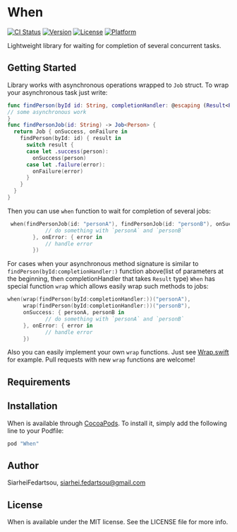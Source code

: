 # When

[![CI Status](http://img.shields.io/travis/SiarheiFedartsou/When.svg?style=flat)](https://travis-ci.org/SiarheiFedartsou/When)
[![Version](https://img.shields.io/cocoapods/v/When.svg?style=flat)](http://cocoapods.org/pods/When)
[![License](https://img.shields.io/cocoapods/l/When.svg?style=flat)](http://cocoapods.org/pods/When)
[![Platform](https://img.shields.io/cocoapods/p/When.svg?style=flat)](http://cocoapods.org/pods/When)

Lightweight library for waiting for completion of several concurrent tasks.

## Getting Started

Library works with asynchronous operations wrapped to `Job` struct. To wrap your asynchronous task just write:
```swift
func findPerson(byId id: String, completionHandler: @escaping (Result<Person, PersonError>) -> Void) {
// some asynchronous work
}
func findPersonJob(id: String) -> Job<Person> {
  return Job { onSuccess, onFailure in
    findPerson(byId: id) { result in
      switch result {
      case let .success(person):
        onSuccess(person)
      case let .failure(error):
        onFailure(error)
      }
    }
  }
}
```

Then you can use `when` function to wait for completion of several jobs:
```swift
 when(findPersonJob(id: "personA"), findPersonJob(id: "personB"), onSuccess: { personA, personB in
            // do something with `personA` and `personB`
        }, onError: { error in
            // handle error
        })
```

For cases when your asynchronous method signature is similar to `findPerson(byId:completionHandler:)` function above(list of parameters at the beginning, then completionHandler that takes `Result` type) `When` has special function `wrap` which allows easily wrap such methods to jobs:
```swift
when(wrap(findPerson(byId:completionHandler:))("personA"), 
     wrap(findPerson(byId:completionHandler:))("personB"), 
     onSuccess: { personA, personB in
            // do something with `personA` and `personB`
     }, onError: { error in
            // handle error
     })
```
Also you can easily implement your own `wrap` functions. Just see [Wrap.swift](https://github.com/SiarheiFedartsou/When/blob/master/When/Classes/Wrap.swift) for example. Pull requests with new `wrap` functions are welcome!
## Requirements

## Installation

When is available through [CocoaPods](http://cocoapods.org). To install
it, simply add the following line to your Podfile:

```ruby
pod "When"
```

## Author

SiarheiFedartsou, siarhei.fedartsou@gmail.com

## License

When is available under the MIT license. See the LICENSE file for more info.
